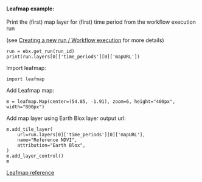 #### Leafmap example: 



Print the (first) map layer for (first) time period from the workflow execution run

(see [Creating a new run / Workflow execution](https://github.com/earthblox-io/api-docs/blob/main/Documentation/v1beta/Tutorials/README%20Creating%20a%20new%20run.md) for more details)

```
run = ebx.get_run(run_id)
print(run.layers[0]['time_periods'][0]['mapURL'])
```

Import leafmap: 
   
`import leafmap`

Add Leafmap map:

`m = leafmap.Map(center=(54.85, -1.91), zoom=6, height="400px", width="800px")`

Add map layer using Earth Blox layer output url:

```
m.add_tile_layer(
    url=run.layers[0]['time_periods'][0]['mapURL'],
    name="Reference NDVI",
    attribution="Earth Blox",
)
m.add_layer_control()
m
```

[Leafmap reference](https://leafmap.org/notebooks/00_key_features)
